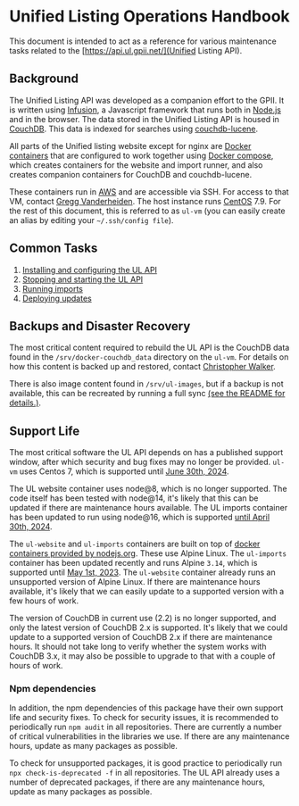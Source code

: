 # Unified Listing Operations Handbook

This document is intended to act as a reference for various maintenance tasks related to the
[https://api.ul.gpii.net/](Unified Listing API).

## Background

The Unified Listing API was developed as a companion effort to the GPII.  It is written using
[Infusion](https://docs.fluidproject.org/infusion/development/), a Javascript framework that runs both in
[Node.js](https://nodejs.org/en/) and in the browser.  The data stored in the Unified Listing API is housed in
[CouchDB](http://couchdb.apache.org).  This data is indexed for searches using
[couchdb-lucene](https://github.com/rnewson/couchdb-lucene).

All parts of the Unified listing website except for nginx are [Docker containers](https://www.docker.com) that are
configured to work together using [Docker compose](https://docs.docker.com/compose/), which creates containers for
the website and import runner, and also creates companion containers for CouchDB and couchdb-lucene.

These containers run in [AWS](https://aws.amazon.com/) and are accessible via SSH.  For access to that VM,
contact [Gregg Vanderheiden](mailto:gregg@rtf.org).  The host instance runs [CentOS](https://www.centos.org) 7.9.
For the rest of this document, this is referred to as `ul-vm` (you can easily create an alias by editing your
`~/.ssh/config file`).

## Common Tasks

1. [Installing and configuring the UL API](../README.md)
2. [Stopping and starting the UL API](../README.md)
3. [Running imports](../README.md)
4. [Deploying updates](./deploying-updates.md)

## Backups and Disaster Recovery

The most critical content required to rebuild the UL API is the CouchDB data found in the `/srv/docker-couchdb_data`
directory on the `ul-vm`.  For details on how this content is backed up and restored, contact
[Christopher Walker](mailto:christopher@raisingthefloor.org).

There is also image content found in `/srv/ul-images`, but if a backup is not available, this can be recreated by
running a full sync [(see the README for details.)](../README.md).

## Support Life

The most critical software the UL API depends on has a published support window, after which security and bug fixes may
no longer be provided.  `ul-vm` uses Centos 7, which is supported until [June 30th, 2024](https://centos.org/cl-vs-cs/).

The UL website container uses node@8, which is no longer supported.  The code itself has been tested with
node@14, it's likely that this can be updated if there are maintenance hours available.  The UL imports container has
been updated to run using node@16, which is supported [until April 30th, 2024](https://nodejs.org/en/about/releases/).

The `ul-website` and `ul-imports` containers are built on top of
[docker containers provided by nodejs.org](https://hub.docker.com/_/node).  These use Alpine Linux.  The `ul-imports`
container has been updated recently and runs Alpine `3.14`, which is supported until
[May 1st, 2023](https://alpinelinux.org/releases/).  The `ul-website` container already runs an unsupported version of
Alpine Linux.  If there are maintenance hours available, it's likely that we can easily update to a supported version
with a few hours of work.

The version of CouchDB in current use (2.2) is no longer supported, and only the latest version of CouchDB 2.x is
supported.  It's likely that we could update to a supported version of CouchDB 2.x if there are maintenance hours.  It
should not take long to verify whether the system works with CouchDB 3.x, it may also be possible to upgrade to that
with a couple of hours of work.

### Npm dependencies

In addition, the npm dependencies of this package have their own support life and security fixes.  To check for security
issues, it is recommended to periodically run `npm audit` in all repositories.  There are currently a number of critical
vulnerabilities in the libraries we use.  If there are any maintenance hours, update as many packages as possible.

To check for unsupported packages, it is good practice to periodically run `npx check-is-deprecated -f` in all
repositories.  The UL API already uses a number of deprecated packages, if there are any maintenance hours, update as
many packages as possible.
